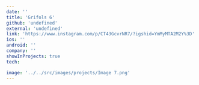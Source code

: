 ```yaml
---
date: ''
title: 'Grifols 6'
github: 'undefined'
external: 'undefined'
link: 'https://www.instagram.com/p/CT43GcvrNR7/?igshid=YmMyMTA2M2Y%3D'
ios: ''
android: ''
company: ''
showInProjects: true
tech:

image: '../../src/images/projects/Image 7.png'
---
```

